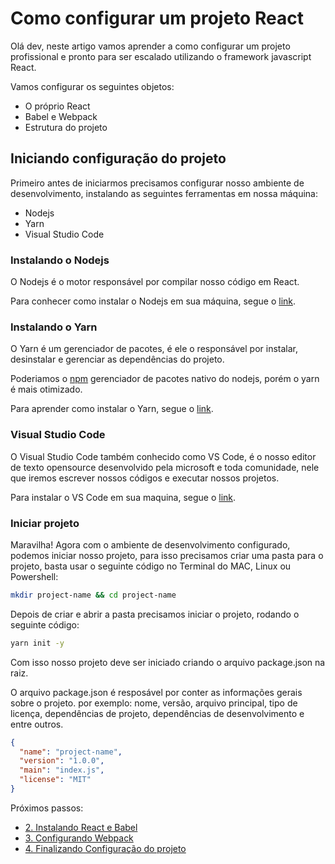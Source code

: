 # Como configurar um projeto React

Olá dev, neste artigo vamos aprender a como configurar um projeto profissional e pronto para ser escalado utilizando o framework javascript React.

Vamos configurar os seguintes objetos:

- O próprio React
- Babel e Webpack
- Estrutura do projeto

## Iniciando configuração do projeto

Primeiro antes de iniciarmos precisamos configurar nosso
ambiente de desenvolvimento, instalando as seguintes ferramentas em nossa máquina:

- Nodejs
- Yarn
- Visual Studio Code

### Instalando o Nodejs

O Nodejs é o motor responsável por compilar nosso código em React.

Para conhecer como instalar o Nodejs em sua máquina, segue o [link](https://nodejs.dev/learn/how-to-install-nodejs).

### Instalando o Yarn

O Yarn é um gerenciador de pacotes, é ele o responsável por instalar, desinstalar e gerenciar as dependências do projeto.

Poderiamos o [npm](https://nodejs.org/en/knowledge/getting-started/npm/what-is-npm/) gerenciador de pacotes nativo do nodejs, porém o yarn é mais otimizado.

Para aprender como instalar o Yarn, segue o [link](https://classic.yarnpkg.com/lang/en/docs/install/#debian-stable).

### Visual Studio Code

O Visual Studio Code também conhecido como VS Code, é o nosso editor de texto opensource desenvolvido pela microsoft e toda comunidade, nele que iremos escrever nossos códigos e executar nossos projetos.

Para instalar o VS Code em sua maquina, segue o [link](https://code.visualstudio.com/download).

### Iniciar projeto

Maravilha! Agora com o ambiente de desenvolvimento configurado, podemos iniciar nosso projeto, para isso precisamos criar uma pasta para o projeto, basta usar o seguinte código no Terminal do MAC, Linux ou Powershell:

```bash
mkdir project-name && cd project-name
```

Depois de criar e abrir a pasta precisamos iniciar o projeto, rodando o seguinte código:

```bash
yarn init -y
```

Com isso nosso projeto deve ser iniciado criando o arquivo package.json na raiz.

O arquivo package.json é resposável por conter as informações gerais sobre o projeto. por exemplo: nome, versão, arquivo principal, tipo de licença, dependências de projeto, dependências de desenvolvimento e entre outros.

```json
{
  "name": "project-name",
  "version": "1.0.0",
  "main": "index.js",
  "license": "MIT"
}
```

Próximos passos:

- [2. Instalando React e Babel](/2.%20Pleno/Como%20configurar%20um%20projeto%20React/2.%20Instalando%20React%20e%20Babel.md)
- [3. Configurando Webpack](/2.%20Pleno/Como%20configurar%20um%20projeto%20React/3.%20Configurando%20Webpack.md)
- [4. Finalizando Configuração do projeto](/2.%20Pleno/Como%20configurar%20um%20projeto%20React/4.%20Finalizando%20Configuração%20do%20projeto.md)
